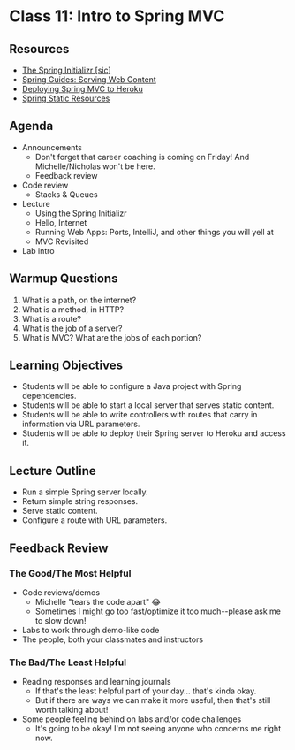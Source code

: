 # Class 11: Intro to Spring MVC

## Resources
* [The Spring Initializr \[sic\]](https://start.spring.io/)
* [Spring Guides: Serving Web Content](https://spring.io/guides/gs/serving-web-content/)
* [Deploying Spring MVC to Heroku](https://devcenter.heroku.com/articles/deploying-spring-boot-apps-to-heroku)
* [Spring Static Resources](https://spring.io/blog/2013/12/19/serving-static-web-content-with-spring-boot)

## Agenda
- Announcements
    - Don't forget that career coaching is coming on Friday! And Michelle/Nicholas won't be here.
    - Feedback review
- Code review
    - Stacks & Queues
- Lecture
    - Using the Spring Initializr
    - Hello, Internet
    - Running Web Apps: Ports, IntelliJ, and other things you will yell at
    - MVC Revisited
- Lab intro

## Warmup Questions
1. What is a path, on the internet?
2. What is a method, in HTTP?
3. What is a route?
4. What is the job of a server?
5. What is MVC? What are the jobs of each portion?

## Learning Objectives
* Students will be able to configure a Java project with Spring dependencies.
* Students will be able to start a local server that serves static content.
* Students will be able to write controllers with routes that carry in information via URL parameters.
* Students will be able to deploy their Spring server to Heroku and access it.

## Lecture Outline
* Run a simple Spring server locally.
* Return simple string responses.
* Serve static content.
* Configure a route with URL parameters.

## Feedback Review

### The Good/The Most Helpful

- Code reviews/demos
    - Michelle "tears the code apart" 😂
    - Sometimes I might go too fast/optimize it too much--please ask me to slow down!
- Labs to work through demo-like code
- The people, both your classmates and instructors

### The Bad/The Least Helpful

- Reading responses and learning journals
    - If that's the least helpful part of your day... that's kinda okay.
    - But if there are ways we can make it more useful, then that's still worth talking about!
- Some people feeling behind on labs and/or code challenges
    - It's going to be okay! I'm not seeing anyone who concerns me right now.
